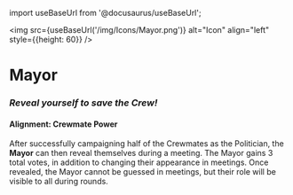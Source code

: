import useBaseUrl from '@docusaurus/useBaseUrl';

<img src={useBaseUrl('/img/Icons/Mayor.png')} alt="Icon" align="left" style={{height: 60}} />

# Mayor

### _Reveal yourself to save the Crew!_

#### **Alignment:** Crewmate Power

After successfully campaigning half of the Crewmates as the Politician, the **Mayor** can then reveal themselves during a meeting. The Mayor gains 3 total votes, in addition to changing their appearance in meetings. Once revealed, the Mayor cannot be guessed in meetings, but their role will be visible to all during rounds.
